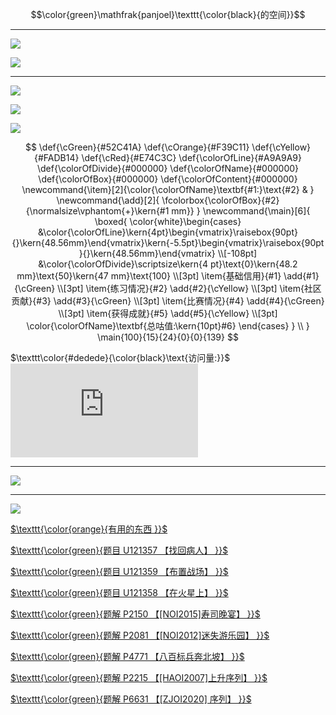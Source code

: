 $$\color{green}\mathfrak{panjoel}\texttt{\color{black}{的空间}}$$


------------

![](https://cdn.luogu.com.cn/upload/image_hosting/k6h24siu.png)

![](https://cdn.luogu.com.cn/upload/image_hosting/jz9afdi4.png)

------------

![](https://img.shields.io/badge/%E7%99%BB%E5%85%A5%E6%97%A5%E6%9C%9F-2019%E5%B9%B410%E6%9C%8819%E6%97%A5-green.svg)

[![](https://img.shields.io/badge/Blog-panjoel%E7%9A%84%E5%8D%9A%E5%AE%A2-red.svg?longCache=true&style=for-the-badge&logo=Codeforces&link)](https://www.luogu.com.cn/blog/panjoel/)

![](http://manfen5.com/api/VCode.aspx)

$$
\def{\cGreen}{#52C41A}  \def{\cOrange}{#F39C11}
\def{\cYellow}{#FADB14} \def{\cRed}{#E74C3C} 
\def{\colorOfLine}{#A9A9A9} \def{\colorOfDivide}{#000000}
\def{\colorOfName}{#000000} \def{\colorOfBox}{#000000}
\def{\colorOfContent}{#000000}
\newcommand{\item}[2]{\color{\colorOfName}\textbf{#1:}\text{#2} & }
\newcommand{\add}[2]{
    \fcolorbox{\colorOfBox}{#2}{\normalsize\vphantom{+}\kern{#1 mm}}
}
\newcommand{\main}[6]{
    \boxed{
        \color{white}\begin{cases}
    &\color{\colorOfLine}\kern{4pt}\begin{vmatrix}\raisebox{90pt}{}\kern{48.56mm}\end{vmatrix}\kern{-5.5pt}\begin{vmatrix}\raisebox{90pt}{}\kern{48.56mm}\end{vmatrix}  \\[-108pt]
        &\color{\colorOfDivide}\scriptsize\kern{4 pt}\text{0}\kern{48.2 mm}\text{50}\kern{47 mm}\text{100} \\[3pt]
        \item{基础信用}{#1} \add{#1}{\cGreen} \\[3pt]
        \item{练习情况}{#2} \add{#2}{\cYellow} \\[3pt]
        \item{社区贡献}{#3} \add{#3}{\cGreen} \\[3pt]
        \item{比赛情况}{#4} \add{#4}{\cGreen} \\[3pt]
        \item{获得成就}{#5} \add{#5}{\cYellow} \\[3pt]
       \color{\colorOfName}\textbf{总咕值:\kern{10pt}#6}
        \end{cases}
    } \\
}
\main{100}{15}{24}{0}{0}{139}
$$ 

$\texttt\color{#dedede}{\color{black}\text{访问量:}}$![](http://www.hit-counts.com/counter.php?t=MTQ0NDc3Ng==)

------------

![](https://cdn.luogu.com.cn/upload/image_hosting/9yptwjqi.png)

------------

![](https://img2018.cnblogs.com/blog/1542296/201908/1542296-20190810161017999-1425811318.png)

[$\texttt{\color{orange}{有用的东西
}}$](https://www.luogu.com.cn/paste/tfsed672)

 [$\texttt{\color{green}{题目 U121357 【找回病人】
}}$](https://www.luogu.com.cn/problem/U121357)

 [$\texttt{\color{green}{题目 U121359 【布置战场】
}}$](https://www.luogu.com.cn/problem/U121359)


 [$\texttt{\color{green}{题目 U121358 【在火星上】
}}$](https://www.luogu.com.cn/problem/U121358)

 [$\texttt{\color{green}{题解 P2150 【[NOI2015]寿司晚宴】
}}$](https://www.luogu.com.cn/blog/panjoel/solution-p2150)

 [$\texttt{\color{green}{题解 P2081 【[NOI2012]迷失游乐园】
}}$](https://www.luogu.com.cn/blog/panjoel/solution-p2081)

 [$\texttt{\color{green}{题解 P4771 【八百标兵奔北坡】
}}$](https://www.luogu.com.cn/blog/panjoel/solution-p4771)

 [$\texttt{\color{green}{题解 P2215 【[HAOI2007]上升序列】
}}$](https://www.luogu.com.cn/blog/panjoel/solution-p2215)

 [$\texttt{\color{green}{题解 P6631 【[ZJOI2020] 序列】
}}$](https://www.luogu.com.cn/blog/panjoel/solution-p6631)
